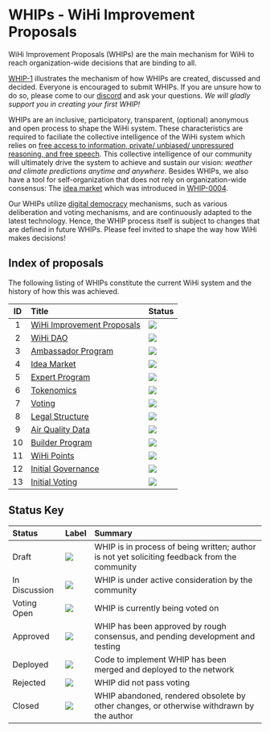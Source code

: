 # WHIPs - WiHi Improvement Proposals

WiHi Improvement Proposals (WHIPs) are the main mechanism for WiHi to reach organization-wide decisions that are binding to all.

[WHIP-1](https://github.com/wihi-labs/WHIP/blob/main/0001-wihi-improvement-proposals.md) illustrates the mechanism of how WHIPs are created, discussed and decided. Everyone is encouraged to submit WHIPs. If you are unsure how to do so, please come to our [discord](https://discord.gg/wihi) and ask your questions. 
*We will gladly support you in creating your first WHIP!*

WHIPs are an inclusive, participatory, transparent, (optional) anonymous and open process to shape the WiHi system. These characteristics are required to faciliate the collective intelligence of the WiHi system which relies on [free access to information, private/ unbiased/ unpressured reasoning, and free speech](https://medium.com/coinmonks/complex-systems-part-2-managing-complexity-with-bottom-up-solutions-9d6fadd88cc4). This collective intelligence of our community will ultimately drive the system to achieve and sustain our vision: *weather and climate predictions anytime and anywhere*.
Besides WHIPs, we also have a tool for self-organization that does not rely on organization-wide consensus: The [idea market](https://docs.google.com/spreadsheets/d/1wuGzScmRl3CWYeUNiC2YelkmWRnv-Lz1XqUjKBnyoY0/edit?usp=sharing) which was introduced in [WHIP-0004](https://github.com/wihi-labs/WHIP/blob/main/0004-idea-market.md).

Our WHIPs utilize [digital democracy](https://www.sciencedirect.com/science/article/pii/S1877750323001217) mechanisms, such as various deliberation and voting mechanisms, and are continuously adapted to the latest technology.
Hence, the WHIP process itself is subject to changes that are defined in future WHIPs. Please feel invited to shape the way how WiHi makes decisions!


## Index of proposals

The following listing of WHIPs constitute the current WiHi system and the history of how this was achieved.

<!-- prettier-ignore -->
| ID | Title | Status |
| :---: | :--- | :-- |
| 1 | [WiHi Improvement Proposals](0001-wihi-improvement-proposals.md) | <img src="https://img.shields.io/badge/Status-In%20Discussion-orange"></img>   |
| 2 | [WiHi DAO](0002-wihi-dao/main.md) | <img src="https://img.shields.io/badge/Status-In%20Discussion-orange"></img>   |
| 3 | [Ambassador Program](0003-ambassador-program.md) | <img src="https://img.shields.io/badge/Status-In%20Discussion-orange"></img>  |
| 4 | [Idea Market](0004-idea-market.md) | <img src="https://img.shields.io/badge/Status-In%20Discussion-orange"></img>   |
| 5 | [Expert Program](0005-expert-program.md) | <img src="https://img.shields.io/badge/Status-In%20Discussion-orange"></img>   |
| 6 | [Tokenomics](0006-tokenomics/main.md) | <img src="https://img.shields.io/badge/Status-In%20Discussion-orange"></img> |
| 7 | [Voting](0007-voting/main.md) | <img src="https://img.shields.io/badge/Status-In%20Discussion-orange"></img> |
| 8 | [Legal Structure](0008-legal-structure/main.md) | <img src="https://img.shields.io/badge/Status-Draft-yellow"></img> |
| 9 | [Air Quality Data](0009-air-quality-data.md) | <img src="https://img.shields.io/badge/Status-Draft-yellow"></img> |
| 10 | [Builder Program](0010-builder-program.md) | <img src="https://img.shields.io/badge/Status-Draft-yellow"></img> |
| 11 | [WiHi Points](0011-WIPO.md) | <img src="https://img.shields.io/badge/Status-Draft-yellow"></img> |
| 12 | [Initial Governance](0012-initial-governance.md) | <img src="https://img.shields.io/badge/Status-Draft-yellow"></img> |
| 13 | [Initial Voting](0013-initial-voting.md) | <img src="https://img.shields.io/badge/Status-Draft-yellow"></img> |

## Status Key

| Status        | Label                                                                          | Summary                                                                                               |
| :------------ | :--------------------------------------------------------------------------- | :---------------------------------------------------------------------------------------------------- |
| Draft         | <img src="https://img.shields.io/badge/Status-Draft-yellow"></img>           | WHIP is in process of being written; author is not yet soliciting feedback from the community |
| In Discussion | <img src="https://img.shields.io/badge/Status-In%20Discussion-orange"></img> | WHIP is under active consideration by the community                                                    |
| Voting Open   | <img src="https://img.shields.io/badge/Status-Voting_Open-cyan"></img>       | WHIP is currently being voted on
| Approved      | <img src="https://img.shields.io/badge/Status-Approved-green"></img>         | WHIP has been approved by rough consensus, and pending development and testing                         |
| Deployed      | <img src="https://img.shields.io/badge/Status-Deployed-blue"></img>          | Code to implement WHIP has been merged and deployed to the network                                     |
| Rejected      | <img src="https://img.shields.io/badge/Status-Rejected-red"></img>           | WHIP did not pass voting                                                                               |
| Closed        | <img src="https://img.shields.io/badge/Status-Closed-lightgrey"></img>       | WHIP abandoned, rendered obsolete by other changes, or otherwise withdrawn by the author               |
